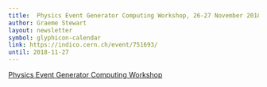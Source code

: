 ```yaml
---
title:  Physics Event Generator Computing Workshop, 26-27 November 2018
author: Graeme Stewart
layout: newsletter
symbol: glyphicon-calendar
link: https://indico.cern.ch/event/751693/
until: 2018-11-27
---
```

[Physics Event Generator Computing Workshop](https://indico.cern.ch/event/751693/)

